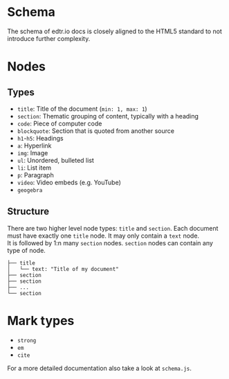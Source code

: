 # Schema
The schema of edtr.io docs is closely aligned to the HTML5 standard to not introduce further complexity.

# Nodes
## Types
- `title`: Title of the document (`min: 1, max: 1`)
- `section`: Thematic grouping of content, typically with a heading
- `code`: Piece of computer code
- `blockquote`: Section that is quoted from another source
- `h1`-`h5`: Headings
- `a`: Hyperlink
- `img`: Image
- `ul`: Unordered, bulleted list
- `li`: List item
- `p`: Paragraph
- `video`: Video embeds (e.g. YouTube)
- `geogebra`

## Structure
There are two higher level node types: `title` and `section`.
Each document must have exactly one `title` node. It may only contain a `text` node.\
It is followed by 1:n many `section` nodes. `section` nodes can contain any type of node.

```text
├── title
│   └── text: "Title of my document"
├── section
├── section
├── ...
└── section
```


# Mark types
- `strong`
- `em`
- `cite`

For a more detailed documentation also take a look at `schema.js`.